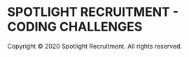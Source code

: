 # SPOTLIGHT RECRUITMENT - CODING CHALLENGES

Copyright © 2020 Spotlight Recruitment. All rights reserved.
